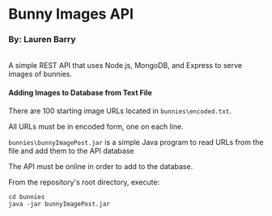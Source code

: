 # Bunny Images API
### By: Lauren Barry

<br>
A simple REST API that uses Node.js, MongoDB, and Express to serve images of bunnies. 
<br>

#### Adding Images to Database from Text File
There are 100 starting image URLs located in `bunnies\encoded.txt`.

All URLs must be in encoded form, one on each line.

`bunnies\bunnyImagePost.jar` is a simple Java program to read URLs from the file and add them to the API database

The API must be online in order to add to the database.

From the repository's root directory, execute:
```
cd bunnies
java -jar bunnyImagePost.jar
```
